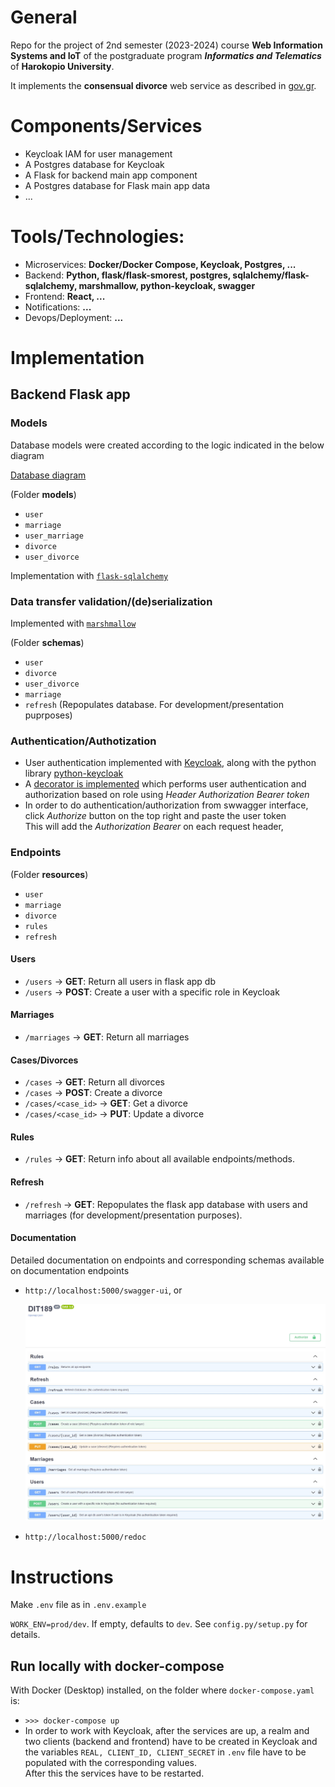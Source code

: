 # General

Repo for the project of 2nd semester (2023-2024) course **Web Information Systems and IoT** of the postgraduate program **_Informatics and Telematics_** of **Harokopio University**.

It implements the **consensual divorce** web service as described in [gov.gr](https://dvs.gov.gr/egxeiridio-xrisis).

# Components/Services
- Keycloak IAM for user management
- A Postgres database for Keycloak
- A Flask for backend main app component
- A Postgres database for Flask main app data
- ...

# Tools/Technologies: 
- Microservices: **Docker/Docker Compose, Keycloak, Postgres, ...**
- Backend: **Python, flask/flask-smorest, postgres, sqlalchemy/flask-sqlalchemy, marshmallow, python-keycloak, swagger**
- Frontend: **React, ...**
- Notifications: **...**
- Devops/Deployment: **...**

# Implementation

## Backend Flask app

### Models

Database models were created according to the logic indicated in the below diagram

[Database diagram](https://drawsql.app/teams/akotronis-team/diagrams/dit189-1)

(Folder **models**)

- `user`
- `marriage`
- `user_marriage`
- `divorce`
- `user_divorce`

Implementation with [`flask-sqlalchemy`](https://flask-sqlalchemy.palletsprojects.com/en/3.0.x/)

### Data transfer validation/(de)serialization

Implemented with [`marshmallow`](https://marshmallow.readthedocs.io/en/stable/)

(Folder **schemas**)

- `user`
- `divorce`
- `user_divorce`
- `marriage`
- `refresh` (Repopulates database. For development/presentation puprposes)

### Authentication/Authotization

- User authentication implemented with [Keycloak](https://www.keycloak.org/), along with the python library [python-keycloak](https://pypi.org/project/python-keycloak/)  
- A [decorator is implemented](https://github.com/akotronis/DIT189/blob/main/app/api/keycloak.py#L157) which performs user authentication and authorization based on role using *Header Authorization Bearer token*  
- In order to do authentication/authorization from swwagger interface, click *Authorize* button on the top right and paste the user token  
  This will add the *Authorization Bearer <token>* on each request header,

### Endpoints

(Folder **resources**)

- `user`
- `marriage`
- `divorce`
- `rules`
- `refresh`

#### Users

- `/users` &rarr; **GET**: Return all users in flask app db
- `/users` &rarr; **POST**: Create a user with a specific role in Keycloak

#### Marriages

- `/marriages` &rarr; **GET**: Return all marriages

#### Cases/Divorces

- `/cases` &rarr; **GET**: Return all divorces
- `/cases` &rarr; **POST**: Create a divorce
- `/cases/<case_id>` &rarr; **GET**: Get a divorce
- `/cases/<case_id>` &rarr; **PUT**: Update a divorce

#### Rules

- `/rules` &rarr; **GET**: Return info about all available endpoints/methods.

#### Refresh

- `/refresh` &rarr; **GET**: Repopulates the flask app database with users and marriages (for development/presentation purposes).

#### Documentation

Detailed documentation on endpoints and corresponding schemas available on documentation endpoints

- `http://localhost:5000/swagger-ui`, or  
  <p align="left"><img src="./app/resources/swagger.jpg" alt="swagger" width="800"/></p>
- `http://localhost:5000/redoc`

<!-- ![swagger](./app/resources/swagger.jpg) -->


# Instructions

Make `.env` file as in `.env.example`

`WORK_ENV=prod/dev`. If empty, defaults to `dev`. See `config.py/setup.py` for details.

## Run locally with docker-compose

With Docker (Desktop) installed, on the folder where `docker-compose.yaml` is:

- `>>> docker-compose up`
- In order to work with Keycloak, after the services are up, a realm and two clients (backend and frontend) have to be created in Keycloak and  
  the variables `REAL, CLIENT_ID, CLIENT_SECRET` in `.env` file have to be populated with the corresponding values.  
  After this the services have to be restarted.